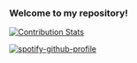 ### Welcome to my repository!
[![Contribution Stats](https://github-contribution-stats.vercel.app/api/?username=jespeste)](https://github.com/LordDashMe/github-contribution-stats/)

[![spotify-github-profile](https://spotify-github-profile.vercel.app/api/view?uid=21m34vjkksqu4oilqbstcs5hi&cover_image=true&theme=default&show_offline=false&background_color=488d2a&interchange=false&bar_color=000000&bar_color_cover=false)](https://github.com/kittinan/spotify-github-profile)
<!--
**jespeste/jespeste** is a ✨ _special_ ✨ repository because its `README.md` (this file) appears on your GitHub profile.

Here are some ideas to get you started:

- 🔭 I’m currently working on ...
- 🌱 I’m currently learning ...
- 👯 I’m looking to collaborate on ...
- 🤔 I’m looking for help with ...
- 💬 Ask me about ...
- 📫 How to reach me: ...
- 😄 Pronouns: ...
- ⚡ Fun fact: ...
-->
